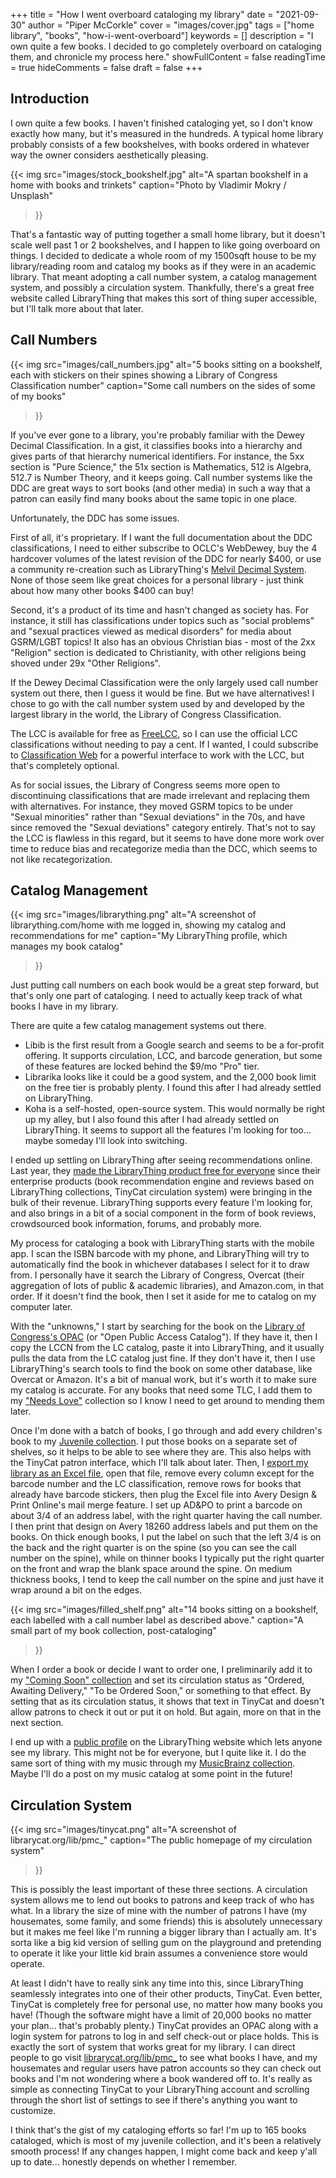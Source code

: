 +++
title = "How I went overboard cataloging my library"
date = "2021-09-30"
author = "Piper McCorkle"
cover = "images/cover.jpg"
tags = ["home library", "books", "how-i-went-overboard"]
keywords = []
description = "I own quite a few books. I decided to go completely overboard on cataloging them, and chronicle my process here."
showFullContent = false
readingTime = true
hideComments = false
draft = false
+++

## Introduction

I own quite a few books. I haven't finished cataloging yet, so I don't know
exactly how many, but it's measured in the hundreds. A typical home library
probably consists of a few bookshelves, with books ordered in whatever way the
owner considers aesthetically pleasing.

{{< img
  src="images/stock_bookshelf.jpg"
  alt="A spartan bookshelf in a home with books and trinkets"
  caption="Photo by Vladimir Mokry / Unsplash"
>}}

That's a fantastic way of putting together a small home library, but it doesn't
scale well past 1 or 2 bookshelves, and I happen to like going overboard on
things. I decided to dedicate a whole room of my 1500sqft house to be my
library/reading room and catalog my books as if they were in an academic
library. That meant adopting a call number system, a catalog management system,
and possibly a circulation system. Thankfully, there's a great free website
called LibraryThing that makes this sort of thing super accessible, but I'll
talk more about that later.

## Call Numbers

{{< img
  src="images/call_numbers.jpg"
  alt="5 books sitting on a bookshelf, each with stickers on their spines showing a Library of Congress Classification number"
  caption="Some call numbers on the sides of some of my books"
>}}

If you've ever gone to a library, you're probably familiar with the Dewey
Decimal Classification. In a gist, it classifies books into a hierarchy and
gives parts of that hierarchy numerical identifiers. For instance, the 5xx
section is "Pure Science," the 51x section is Mathematics, 512 is Algebra,
512.7 is Number Theory, and it keeps going. Call number systems like the DDC
are great ways to sort books (and other media) in such a way that a patron can
easily find many books about the same topic in one place.

Unfortunately, the DDC has some issues.

First of all, it's proprietary. If I want the full documentation about the DDC
classifications, I need to either subscribe to OCLC's WebDewey, buy the 4
hardcover volumes of the latest revision of the DDC for nearly $400, or use a
community re-creation such as LibraryThing's
[Melvil Decimal System](https://www.librarything.com/mds). None of those seem
like great choices for a personal library - just think about how many other
books $400 can buy!

Second, it's a product of its time and hasn't changed as society has. For
instance, it still has classifications under topics such as "social problems"
and "sexual practices viewed as medical disorders" for media about GSRM/LGBT
topics! It also has an obvious Christian bias - most of the 2xx "Religion"
section is dedicated to Christianity, with other religions being shoved under
29x "Other Religions".

If the Dewey Decimal Classification were the only largely used call number
system out there, then I guess it would be fine. But we have alternatives! I
chose to go with the call number system used by and developed by the largest
library in the world, the Library of Congress Classification.

The LCC is available for free as
[FreeLCC](https://www.loc.gov/aba/publications/FreeLCC/freelcc.html), so I can
use the official LCC classifications without needing to pay a cent. If I
wanted, I could subscribe to [Classification Web](https://classweb.org/) for a
powerful interface to work with the LCC, but that's completely optional.

As for social issues, the Library of Congress seems more open to discontinuing
classifications that are made irrelevant and replacing them with alternatives.
For instance, they moved GSRM topics to be under "Sexual minorities" rather
than "Sexual deviations" in the 70s, and have since removed the "Sexual
deviations" category entirely. That's not to say the LCC is flawless in this
regard, but it seems to have done more work over time to reduce bias and
recategorize media than the DCC, which seems to not like recategorization.

## Catalog Management

{{< img
  src="images/librarything.png"
  alt="A screenshot of librarything.com/home with me logged in, showing my catalog and recommendations for me"
  caption="My LibraryThing profile, which manages my book catalog"
>}}

Just putting call numbers on each book would be a great step forward, but
that's only one part of cataloging. I need to actually keep track of what
books I have in my library.

There are quite a few catalog management systems out there.

- Libib is the first result from a Google search and seems to be a for-profit
  offering. It supports circulation, LCC, and barcode generation, but some of
  these features are locked behind the $9/mo "Pro" tier.
- Librarika looks like it could be a good system, and the 2,000 book limit on
  the free tier is probably plenty. I found this after I had already settled
  on LibraryThing.
- Koha is a self-hosted, open-source system. This would normally be right up
  my alley, but I also found this after I had already settled on LibraryThing.
  It seems to support all the features I'm looking for too... maybe someday
  I'll look into switching.

I ended up settling on LibraryThing after seeing recommendations online. Last
year, they [made the LibraryThing product free for everyone](https://blog.librarything.com/2020/03/librarything-goes-free/)
since their enterprise products (book recommendation engine and reviews based
on LibraryThing collections, TinyCat circulation system) were bringing in the
bulk of their revenue. LibraryThing supports every feature I'm looking for, and
also brings in a bit of a social component in the form of book reviews,
crowdsourced book information, forums, and probably more.

My process for cataloging a book with LibraryThing starts with the mobile app.
I scan the ISBN barcode with my phone, and LibraryThing will try to
automatically find the book in whichever databases I select for it to draw
from. I personally have it search the Library of Congress, Overcat (their
aggregation of lots of public & academic libraries), and Amazon.com, in that
order. If it doesn't find the book, then I set it aside for me to catalog on my
computer later.

With the "unknowns," I start by searching for the book on the
[Library of Congress's OPAC](https://catalog.loc.gov/) (or "Open Public Access
Catalog"). If they have it, then I copy the LCCN from the LC catalog, paste it
into LibraryThing, and it usually pulls the data from the LC catalog just fine.
If they don't have it, then I use LibraryThing's search tools to find the book
on some other database, like Overcat or Amazon. It's a bit of manual work, but
it's worth it to make sure my catalog is accurate. For any books that need some
TLC, I add them to my
["Needs Love"](https://www.librarything.com/catalog/pmc_/needslove) collection
so I know I need to get around to mending them later.

Once I'm done with a batch of books, I go through and add every children's book
to my [Juvenile collection](https://www.librarything.com/catalog/pmc_/juvenile).
I put those books on a separate set of shelves, so it helps to be able to see
where they are. This also helps with the TinyCat patron interface, which I'll
talk about later. Then, I [export my library as an Excel file](https://www.librarything.com/export.php?export_type=xls),
open that file, remove every column except for the barcode number and the LC
classification, remove rows for books that already have barcode stickers, then
plug the Excel file into Avery Design & Print Online's mail merge feature. I
set up AD&PO to print a barcode on about 3/4 of an address label, with the
right quarter having the call number. I then print that design on Avery 18260
address labels and put them on the books. On thick enough books, I put the
label on such that the left 3/4 is on the back and the right quarter is on the
spine (so you can see the call number on the spine), while on thinner books I
typically put the right quarter on the front and wrap the blank space around
the spine. On medium thickness books, I tend to keep the call number on the
spine and just have it wrap around a bit on the edges.

{{< img
  src="images/filled_shelf.png"
  alt="14 books sitting on a bookshelf, each labelled with a call number label as described above."
  caption="A small part of my book collection, post-cataloging"
>}}

When I order a book or decide I want to order one, I preliminarily add it to my
["Coming Soon" collection](https://www.librarything.com/catalog/pmc_/comingsoon)
and set its circulation status as "Ordered, Awaiting Delivery," "To be Ordered
Soon," or something to that effect. By setting that as its circulation status,
it shows that text in TinyCat and doesn't allow patrons to check it out or put
it on hold. But again, more on that in the next section.

I end up with a [public profile](https://www.librarything.com/profile/pmc_) on
the LibraryThing website which lets anyone see my library. This might not be
for everyone, but I quite like it. I do the same sort of thing with my music
through my [MusicBrainz collection](https://musicbrainz.org/collection/7a8bdef2-e937-42ac-b883-43b739b32798).
Maybe I'll do a post on my music catalog at some point in the future!

## Circulation System

{{< img
  src="images/tinycat.png"
  alt="A screenshot of librarycat.org/lib/pmc_"
  caption="The public homepage of my circulation system"
>}}

This is possibly the least important of these three sections. A circulation
system allows me to lend out books to patrons and keep track of who has what.
In a library the size of mine with the number of patrons I have (my housemates,
some family, and some friends) this is absolutely unnecessary but it makes me
feel like I'm running a bigger library than I actually am. It's sorta like a
big kid version of selling gum on the playground and pretending to operate it
like your little kid brain assumes a convenience store would operate.

At least I didn't have to really sink any time into this, since LibraryThing
seamlessly integrates into one of their other products, TinyCat. Even better,
TinyCat is completely free for personal use, no matter how many books you have!
(Though the software might have a limit of 20,000 books no matter your plan...
that's probably plenty.) TinyCat provides an OPAC along with a login system for
patrons to log in and self check-out or place holds. This is exactly the sort
of system that works great for my library. I can direct people to go visit
[librarycat.org/lib/pmc\_](https://librarycat.org/lib/pmc_) to see what books I
have, and my housemates and regular users have patron accounts so they can
check out books and I'm not wondering where a book wandered off to. It's really
as simple as connecting TinyCat to your LibraryThing account and scrolling
through the short list of settings to see if there's anything you want to
customize.

I think that's the gist of my cataloging efforts so far! I'm up to 165 books
cataloged, which is most of my juvenile collection, and it's been a relatively
smooth process! If any changes happen, I might come back and keep y'all up to
date... honestly depends on whether I remember.
